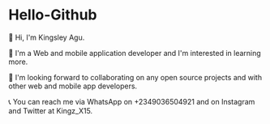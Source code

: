 # Hello-Github

🙂 Hi, I'm Kingsley Agu.

👀 I'm a Web and mobile application developer and I'm interested in learning more.

💪 I'm looking forward to collaborating on any open source projects and with other web and mobile app developers.

📞 You can reach me via WhatsApp on +2349036504921 and on Instagram and Twitter at Kingz_X15.
